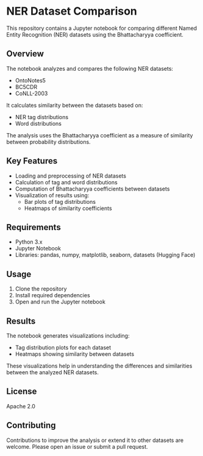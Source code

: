 # NER Dataset Comparison

This repository contains a Jupyter notebook for comparing different Named Entity Recognition (NER) datasets using the Bhattacharyya coefficient.

## Overview

The notebook analyzes and compares the following NER datasets:

- OntoNotes5
- BC5CDR
- CoNLL-2003

It calculates similarity between the datasets based on:

- NER tag distributions
- Word distributions

The analysis uses the Bhattacharyya coefficient as a measure of similarity between probability distributions.

## Key Features

- Loading and preprocessing of NER datasets
- Calculation of tag and word distributions
- Computation of Bhattacharyya coefficients between datasets
- Visualization of results using:
  - Bar plots of tag distributions
  - Heatmaps of similarity coefficients

## Requirements

- Python 3.x
- Jupyter Notebook
- Libraries: pandas, numpy, matplotlib, seaborn, datasets (Hugging Face)

## Usage

1. Clone the repository
2. Install required dependencies
3. Open and run the Jupyter notebook

## Results

The notebook generates visualizations including:

- Tag distribution plots for each dataset
- Heatmaps showing similarity between datasets

These visualizations help in understanding the differences and similarities between the analyzed NER datasets.

## License

Apache 2.0

## Contributing

Contributions to improve the analysis or extend it to other datasets are welcome. Please open an issue or submit a pull request.